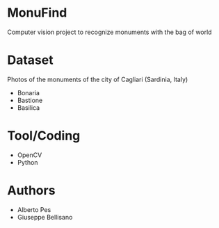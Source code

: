 # MonuFind
Computer vision project to recognize monuments with the bag of world

# Dataset
Photos of the monuments of the city of Cagliari (Sardinia, Italy)
- Bonaria
- Bastione
- Basilica

# Tool/Coding
- OpenCV
- Python

# Authors
- Alberto Pes
- Giuseppe Bellisano
